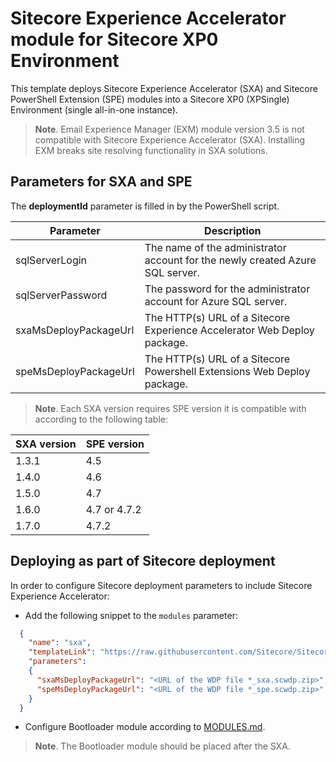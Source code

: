 # Sitecore Experience Accelerator module for Sitecore XP0 Environment

This template deploys Sitecore Experience Accelerator (SXA) and Sitecore PowerShell Extension (SPE)
modules into a Sitecore XP0 (XPSingle) Environment (single all-in-one instance).

> **Note**. Email Experience Manager (EXM) module version 3.5 is not compatible with Sitecore Experience Accelerator (SXA). Installing EXM breaks site resolving functionality in SXA solutions.

## Parameters for SXA and SPE

The **deploymentId**  parameter is filled in by the PowerShell script.

| Parameter                                 | Description
--------------------------------------------|------------------------------------------------
| sqlServerLogin                            | The name of the administrator account for the newly created Azure SQL server.
| sqlServerPassword                         | The password for the administrator account for Azure SQL server.
| sxaMsDeployPackageUrl                     | The HTTP(s) URL of a Sitecore Experience Accelerator Web Deploy package.
| speMsDeployPackageUrl                     | The HTTP(s) URL of a Sitecore Powershell Extensions Web Deploy package.

> **Note**. Each SXA version requires SPE version it is compatible with according to the following table:

| SXA version   | SPE version
----------------|-------------
| 1.3.1         | 4.5
| 1.4.0         | 4.6
| 1.5.0         | 4.7
| 1.6.0         | 4.7 or 4.7.2
| 1.7.0         | 4.7.2

## Deploying as part of Sitecore deployment

In order to configure Sitecore deployment parameters to include Sitecore Experience Accelerator:

* Add the following snippet to the `modules` parameter:
```JSON
  {
    "name": "sxa",
    "templateLink": "https://raw.githubusercontent.com/Sitecore/Sitecore-Azure-Quickstart-Templates/master/SXA/xp0/azuredeploy.json",
    "parameters":
    {
      "sxaMsDeployPackageUrl": "<URL of the WDP file *_sxa.scwdp.zip>",
      "speMsDeployPackageUrl": "<URL of the WDP file *_spe.scwdp.zip>"
    }
  }
```

* Configure Bootloader module according to [MODULES.md](../../MODULES.md). 
> **Note**. The Bootloader module should be placed after the SXA.